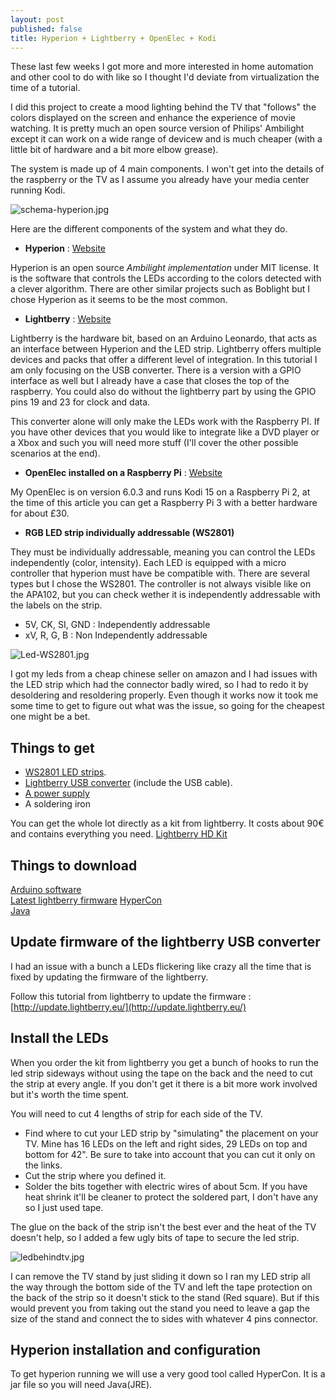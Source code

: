 ```yaml
---
layout: post
published: false
title: Hyperion + Lightberry + OpenElec + Kodi
---
```

These last few weeks I got more and more interested in home automation and other cool to do with like so I thought I'd deviate from virtualization the time of a tutorial. 

I did this project to create a mood lighting behind the TV that "follows" the colors displayed on the screen and enhance the experience of movie watching. It is pretty much an open source version of Philips' Ambilight except it can work on a wide range of devicew and is much cheaper (with a little bit of hardware and a bit more elbow grease).

The system is made up of 4 main components.  I won't get into the details of the raspberry or the TV as I assume you already have your media center running Kodi.

![schema-hyperion.jpg]({{site.baseurl}}/img/schema-hyperion.jpg)

Here are the different components of the system and what they do.

- **Hyperion** : [Website](https://hyperion-project.org/wiki/Main)

Hyperion is an open source _Ambilight implementation_ under MIT license. It is the software that controls the LEDs according to the colors detected with a clever algorithm. There are other similar projects such as Boblight but I chose Hyperion as it seems to be the most common.

- **Lightberry** : [Website](http://lightberry.eu/)

Lightberry is the hardware bit, based on an Arduino Leonardo, that acts as an interface between Hyperion and the LED strip. Lightberry offers multiple devices and packs that offer a different level of integration. In this tutorial I am only focusing on the USB converter. There is a version with a GPIO interface as well but I already have a case that closes the top of the raspberry. You could also do without the lightberry part by using the GPIO pins 19 and 23 for clock and data.

This converter alone will only make the LEDs work with the Raspberry PI. If you have other devices that you would like to integrate like a DVD player or a Xbox and such you will need more stuff (I'll cover the other possible scenarios at the end).

- **OpenElec installed on a Raspberry Pi** : [Website](http://openelec.tv/) 

My OpenElec is on version 6.0.3 and runs Kodi 15 on a Raspberry Pi 2, at the time of this article you can get a Raspberry Pi 3 with a better hardware for about £30. 

- **RGB LED strip individually addressable (WS2801)**

They must be individually addressable, meaning you can control the LEDs independently (color, intensity). Each LED is equipped with a micro controller that hyperion must have be compatible with. There are several types but I chose the WS2801. The controller is not always visible like on the APA102, but you can check wether it is independently addressable with the labels on the strip.
- 5V, CK, SI, GND : Independently addressable
- xV, R, G, B : Non Independently addressable

![Led-WS2801.jpg]({{site.baseurl}}/img/Led-WS2801.jpg)

I got my leds from a cheap chinese seller on amazon and I had issues with the LED strip which had the connector badly wired, so I had to redo it by desoldering and resoldering properly. Even though it works now it took me some time to get to figure out what was the issue, so going for the cheapest one might be a bet.

## Things to get

- [WS2801 LED strips](https://www.amazon.co.uk/MENGCORE%C2%AE-Addressable-WS2801-32Leds-non-Waterproof/dp/B01CFUI2NO/ref=sr_1_1?ie=UTF8&qid=1471249479&sr=8-1&keywords=ws2801+5m).
- [Lightberry USB converter](https://lightberry.eu/shop/shop/diy-lightberry-usb-level-converter/) (include the USB cable).
- [A power supply](https://lightberry.eu/shop/shop/diy-lightberry-power-supply/)
- A soldering iron

You can get the whole lot directly as a kit from lightberry. It costs about 90€ and contains everything you need. [Lightberry HD Kit](https://lightberry.eu/shop/shop/lightberry-hd/)

## Things to download

[Arduino software](https://www.arduino.cc/en/Main/Software)  
[Latest lightberry firmware]([http://update.lightberry.eu/](http://update.lightberry.eu/))  
[HyperCon](https://sourceforge.net/projects/hyperion-project/files/hypercon/HyperCon.jar)  
[Java](http://www.java.com/en/)

## Update firmware of the lightberry USB converter

I had an issue with a bunch a LEDs flickering like crazy all the time that is fixed by updating the firmware of the lightberry.

Follow this tutorial from lightberry to update the firmware : [http://update.lightberry.eu/](http://update.lightberry.eu/)

## Install the LEDs

When you order the kit from lightberry you get a bunch of hooks to run the led strip sideways without using the tape on the back and the need to cut the strip at every angle. If you don't get it there is a bit more work involved but it's worth the time spent.

You will need to cut 4 lengths of strip for each side of the TV.

- Find where to cut your LED strip by "simulating" the placement on your TV. Mine has 16 LEDs on the left and right sides, 29 LEDs on top and bottom for 42". Be sure to take into account that you can cut it only on the links.
- Cut the strip where you defined it.
- Solder the bits together with electric wires of about 5cm. If you have heat shrink it'll be cleaner to protect the soldered part, I don't have any so I just used tape.



The glue on the back of the strip isn't the best ever and the heat of the TV doesn't help, so I added a few ugly bits of tape to secure the led strip.

![ledbehindtv.jpg]({{site.baseurl}}/img/ledbehindtv.jpg)

I can remove the TV stand by just sliding it down so I ran my LED strip all the way through the bottom side of the TV and left the tape protection on the back of the strip so it doesn't stick to the stand (Red square). But if this would prevent you from taking out the stand you need to leave a gap the size of the stand and connect the to sides with whatever 4 pins connector.

## Hyperion installation and configuration

To get hyperion running we will use a very good tool called HyperCon. It is a jar file so you will need Java(JRE).



